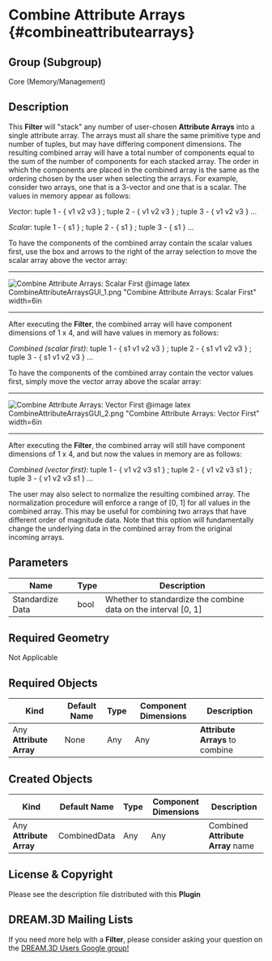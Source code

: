 Combine Attribute Arrays {#combineattributearrays}
=============

## Group (Subgroup) ##
Core (Memory/Management)

## Description ##
This **Filter** will "stack" any number of user-chosen **Attribute Arrays** into a single attribute array. The arrays must all share the same primitive type and number of tuples, but may have differing component dimensions. The resulting combined array will have a total number of components equal to the sum of the number of components for each stacked array. The order in which the components are placed in the combined array is the same as the ordering chosen by the user when selecting the arrays. For example, consider two arrays, one that is a 3-vector and one that is a scalar. The values in memory appear as follows:

_Vector_: tuple 1 - { v1 v2 v3 } ; tuple 2 - { v1 v2 v3 } ; tuple 3 - { v1 v2 v3 } ...

_Scalar_: tuple 1 - { s1 } ; tuple 2 - { s1 } ; tuple 3 - { s1 } ... 

To have the components of the combined array contain the scalar values first, use the box and arrows to the right of the array selection to move the scalar array above the vector array: 

-----

![Combine Attribute Arrays: Scalar First](CombineAttributeArraysGUI_1.png)
@image latex CombineAttributeArraysGUI_1.png "Combine Attribute Arrays: Scalar First" width=6in

-----

After executing the **Filter**, the combined array will have component dimensions of 1 x 4, and will have values in memory as follows:

_Combined (scalar first)_: tuple 1 - { s1 v1 v2 v3 } ; tuple 2 - { s1 v1 v2 v3 } ; tuple 3 - { s1 v1 v2 v3 } ...

To have the components of the combined array contain the vector values first, simply move the vector array above the scalar array:

-----

![Combine Attribute Arrays: Vector First](CombineAttributeArraysGUI_2.png)
@image latex CombineAttributeArraysGUI_2.png "Combine Attribute Arrays: Vector First" width=6in

-----

After executing the **Filter**, the combined array will still have component dimensions of 1 x 4, and but now the values in memory are as follows:

_Combined (vector first)_: tuple 1 - { v1 v2 v3 s1 } ; tuple 2 - { v1 v2 v3 s1 } ; tuple 3 - { v1 v2 v3 s1 } ...

The user may also select to normalize the resulting combined array. The normalization procedure will enforce a range of [0, 1] for all values in the combined array. This may be useful for combining two arrays that have different order of magnitude data. Note that this option will fundamentally change the underlying data in the combined array from the original incoming arrays.


## Parameters ##
| Name             | Type | Description |
|------------------|------|-------------|
| Standardize Data | bool | Whether to standardize the combine data on the interval [0, 1] |

## Required Geometry ##
Not Applicable

## Required Objects ##
| Kind | Default Name | Type | Component Dimensions | Description |
|------|--------------|-------------|---------|----------------|
| Any **Attribute Array** | None | Any | Any | **Attribute Arrays** to combine |

## Created Objects ##
| Kind | Default Name | Type | Component Dimensions | Description |
|------|--------------|-------------|---------|----------------|
| Any **Attribute Array** | CombinedData | Any | Any | Combined **Attribute Array** name |

## License & Copyright ##

Please see the description file distributed with this **Plugin**

## DREAM.3D Mailing Lists ##

If you need more help with a **Filter**, please consider asking your question on the [DREAM.3D Users Google group!](https://groups.google.com/forum/?hl=en#!forum/dream3d-users)

